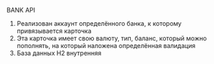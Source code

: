 BANK API

1. Реализован аккаунт определённого банка, к которому привязывается карточка
2. Эта карточка имеет свою валюту, тип, баланс, который можно пополнять, на который наложена определённая валидация
3. База данных H2 внутренняя